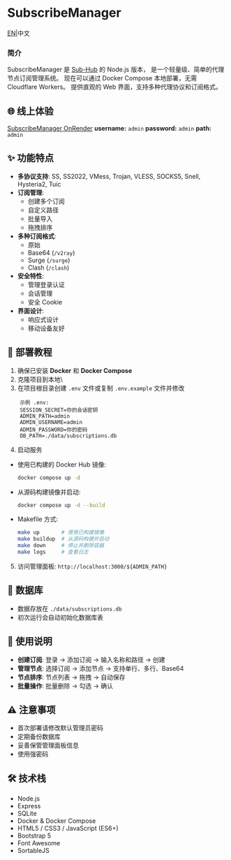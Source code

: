 # SubscribeManager

[EN](https://github.com/jokerknight/SubscribeManager/blob/main/README.md)|中文

### 简介

SubscribeManager 是 [Sub-Hub](https://github.com/shiyi11yi/Sub-Hub) 的
Node.js 版本， 是一个轻量级、简单的代理节点订阅管理系统。
现在可以通过 Docker Compose 本地部署，无需 Cloudflare Workers。
提供直观的 Web 界面，支持多种代理协议和订阅格式。

## 🌐 线上体验

[SubscribeManager OnRender](https://subscribemanager.onrender.com/admin)
**username:** `admin`
**password:** `admin`
**path:** `admin`

## ✨ 功能特点

-   **多协议支持**: SS, SS2022, VMess, Trojan, VLESS, SOCKS5, Snell,
    Hysteria2, Tuic
-   **订阅管理**:
    -   创建多个订阅
    -   自定义路径
    -   批量导入
    -   拖拽排序
-   **多种订阅格式**:
    -   原始
    -   Base64 (`/v2ray`)
    -   Surge (`/surge`)
    -   Clash (`/clash`)
-   **安全特性**:
    -   管理登录认证
    -   会话管理
    -   安全 Cookie
-   **界面设计**:
    -   响应式设计
    -   移动设备友好

## 🚀 部署教程

1.  确保已安装 **Docker** 和 **Docker Compose**
2.  克隆项目到本地\
3.  在项目根目录创建 `.env` 文件或复制 `.env.example` 文件并修改

```
    示例 .env:
    SESSION_SECRET=你的会话密钥
    ADMIN_PATH=admin
    ADMIN_USERNAME=admin
    ADMIN_PASSWORD=你的密码
    DB_PATH=./data/subscriptions.db
```

4.  启动服务

-   使用已构建的 Docker Hub 镜像:

    ``` bash
    docker compose up -d
    ```

-   从源码构建镜像并启动:

    ``` bash
    docker compose up -d --build
    ```

-   Makefile 方式:

    ``` bash
    make up       # 使用已构建镜像
    make buildup  # 从源码构建并启动
    make down     # 停止并删除容器
    make logs     # 查看日志
    ```

5.  访问管理面板: `http://localhost:3000/${ADMIN_PATH}`

## 💾 数据库

-   数据存放在 `./data/subscriptions.db`
-   初次运行会自动初始化数据库表

## 📖 使用说明

-   **创建订阅**: 登录 → 添加订阅 → 输入名称和路径 → 创建
-   **管理节点**: 选择订阅 → 添加节点 → 支持单行、多行、Base64
-   **节点排序**: 节点列表 → 拖拽 → 自动保存
-   **批量操作**: 批量删除 → 勾选 → 确认

## ⚠️ 注意事项

-   首次部署请修改默认管理员密码
-   定期备份数据库
-   妥善保管管理面板信息
-   使用强密码

## 🛠️ 技术栈

-   Node.js
-   Express
-   SQLite
-   Docker & Docker Compose
-   HTML5 / CSS3 / JavaScript (ES6+)
-   Bootstrap 5
-   Font Awesome
-   SortableJS
